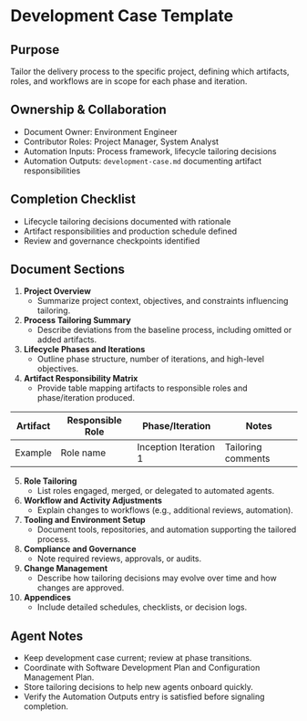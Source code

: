 # Development Case Template

## Purpose

Tailor the delivery process to the specific project, defining which artifacts, roles, and workflows are in scope for each phase and iteration.

## Ownership & Collaboration

- Document Owner: Environment Engineer
- Contributor Roles: Project Manager, System Analyst
- Automation Inputs: Process framework, lifecycle tailoring decisions
- Automation Outputs: `development-case.md` documenting artifact responsibilities


## Completion Checklist

- Lifecycle tailoring decisions documented with rationale
- Artifact responsibilities and production schedule defined
- Review and governance checkpoints identified


## Document Sections

1. **Project Overview**
   - Summarize project context, objectives, and constraints influencing tailoring.
2. **Process Tailoring Summary**
   - Describe deviations from the baseline process, including omitted or added artifacts.
3. **Lifecycle Phases and Iterations**
   - Outline phase structure, number of iterations, and high-level objectives.
4. **Artifact Responsibility Matrix**
   - Provide table mapping artifacts to responsible roles and phase/iteration produced.


| Artifact | Responsible Role | Phase/Iteration | Notes |
| --- | --- | --- | --- |
| Example | Role name | Inception Iteration 1 | Tailoring comments |

5. **Role Tailoring**
   - List roles engaged, merged, or delegated to automated agents.
6. **Workflow and Activity Adjustments**
   - Explain changes to workflows (e.g., additional reviews, automation).
7. **Tooling and Environment Setup**
   - Document tools, repositories, and automation supporting the tailored process.
8. **Compliance and Governance**
   - Note required reviews, approvals, or audits.
9. **Change Management**
   - Describe how tailoring decisions may evolve over time and how changes are approved.
10. **Appendices**
    - Include detailed schedules, checklists, or decision logs.


## Agent Notes

- Keep development case current; review at phase transitions.
- Coordinate with Software Development Plan and Configuration Management Plan.
- Store tailoring decisions to help new agents onboard quickly.
- Verify the Automation Outputs entry is satisfied before signaling completion.
